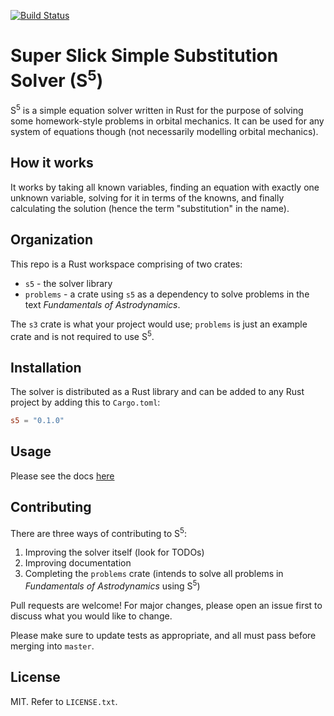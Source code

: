 [![Build Status](https://travis-ci.org/jayhardee9/s5.svg?branch=master)](https://travis-ci.org/jayhardee9/s5)
# Super Slick Simple Substitution Solver (S<sup>5</sup>)
S<sup>5</sup> is a simple equation solver written in Rust for the 
purpose of solving some homework-style problems in orbital 
mechanics. It can be used for any system of 
equations though (not necessarily modelling orbital mechanics).

## How it works
It works by taking all known variables, finding an
equation with exactly one unknown variable, solving for it in terms
of the knowns, and finally calculating the solution (hence the term
"substitution" in the name).

## Organization
This repo is a Rust workspace comprising of two crates:
* `s5` - the solver library
* `problems` - a crate using `s5` as a dependency to solve problems
in the text _Fundamentals of Astrodynamics_.  

The `s3` crate is what your project would use; `problems` is just an example
crate and is not required to use S<sup>5</sup>.

## Installation
The solver is distributed as a Rust library and can be added to any
Rust project by adding this to `Cargo.toml`:
```toml
s5 = "0.1.0"
```

## Usage
Please see the docs [here](https://docs.rs/s5/0.1.0/s5/)

## Contributing
There are three ways of contributing to S<sup>5</sup>:
1) Improving the solver itself (look for TODOs)
2) Improving documentation
3) Completing the `problems` crate (intends to solve all problems in
_Fundamentals of Astrodynamics_ using S<sup>5</sup>)

Pull requests are welcome! For major changes, please open an issue 
first to discuss what you would like to change.

Please make sure to update tests as appropriate, and all must pass
before merging into `master`.

## License
MIT. Refer to `LICENSE.txt`.
